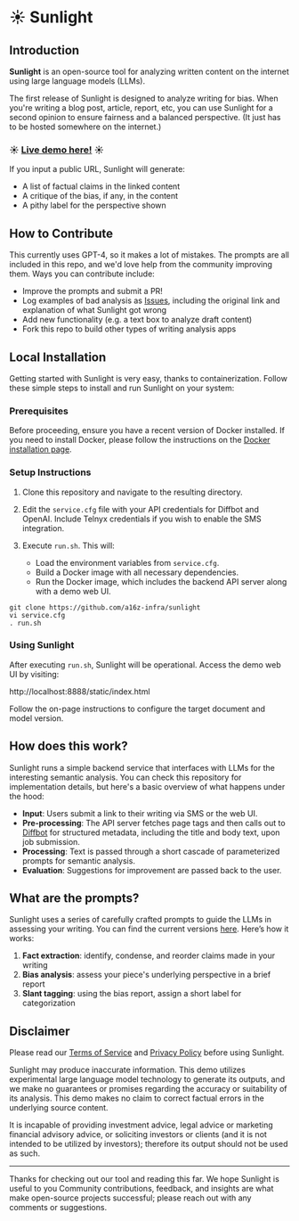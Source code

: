 # ☀️ Sunlight

## Introduction

**Sunlight** is an open-source tool for analyzing written content on the internet using large language models (LLMs).

The first release of Sunlight is designed to analyze writing for bias. When you're writing a blog post, article, report, etc, you can use Sunlight for a second opinion to ensure fairness and a balanced perspective. (It just has to be hosted somewhere on the internet.)

### ☀️ [Live demo here!](https://sunlight.a16z.ai) ☀️

If you input a public URL, Sunlight will generate:
- A list of factual claims in the linked content
- A critique of the bias, if any, in the content
- A pithy label for the perspective shown

## How to Contribute

This currently uses GPT-4, so it makes a lot of mistakes. The prompts are all included in this repo, and we'd love help from the community improving them. Ways you can contribute include:
- Improve the prompts and submit a PR!
- Log examples of bad analysis as [Issues](https://github.com/a16z-infra/sunlight/issues), including the original link and explanation of what Sunlight got wrong
- Add new functionality (e.g. a text box to analyze draft content)
- Fork this repo to build other types of writing analysis apps

## Local Installation

Getting started with Sunlight is very easy, thanks to containerization. Follow these simple steps to install and run Sunlight on your system:

### Prerequisites

Before proceeding, ensure you have a recent version of Docker installed. If you need to install Docker, please follow the instructions on the [Docker installation page](https://docs.docker.com/get-docker/).

### Setup Instructions

1. Clone this repository and navigate to the resulting directory.
2. Edit the `service.cfg` file with your API credentials for Diffbot and OpenAI. Include Telnyx credentials if you wish to enable the SMS integration.
3. Execute `run.sh`. This will:

   - Load the environment variables from `service.cfg`.
   - Build a Docker image with all necessary dependencies.
   - Run the Docker image, which includes the backend API server along with a demo web UI.

```
git clone https://github.com/a16z-infra/sunlight
vi service.cfg
. run.sh
```

### Using Sunlight

After executing `run.sh`, Sunlight will be operational. Access the demo web UI by visiting:

http://localhost:8888/static/index.html

Follow the on-page instructions to configure the target document and model version.

## How does this work?

Sunlight runs a simple backend service that interfaces with LLMs for the interesting semantic analysis. You can check this repository for implementation details, but here's a basic overview of what happens under the hood:

- **Input**: Users submit a link to their writing via SMS or the web UI.
- **Pre-processing**: The API server fetches page tags and then calls out to [Diffbot](https://diffbot.com) for structured metadata, including the title and body text, upon job submission.
- **Processing**: Text is passed through a short cascade of parameterized prompts for semantic analysis.
- **Evaluation**: Suggestions for improvement are passed back to the user.

## What are the prompts?

Sunlight uses a series of carefully crafted prompts to guide the LLMs in assessing your writing. You can find the current versions [here](https://github.com/a16z-infra/sunlight/blob/main/model/prompts.py). Here’s how it works:

1. **Fact extraction**: identify, condense, and reorder claims made in your writing
2. **Bias analysis**: assess your piece's underlying perspective in a brief report
3. **Slant tagging**: using the bias report, assign a short label for categorization

## Disclaimer

Please read our [Terms of Service](https://sunlight.a16z.ai/static/terms_of_service.txt) and [Privacy Policy](https://sunlight.a16z.ai/static/privacy_policy.txt) before using Sunlight.

Sunlight may produce inaccurate information. This demo utilizes experimental large language model technology to generate its outputs, and we make no guarantees or promises regarding the accuracy or suitability of its analysis. This demo makes no claim to correct factual errors in the underlying source content.

It is incapable of providing investment advice, legal advice or marketing financial advisory advice, or soliciting investors or clients (and it is not intended to be utilized by investors); therefore its output should not be used as such.

---

Thanks for checking out our tool and reading this far. We hope Sunlight is useful to you  Community contributions, feedback, and insights are what make open-source projects successful; please reach out with any comments or suggestions.

